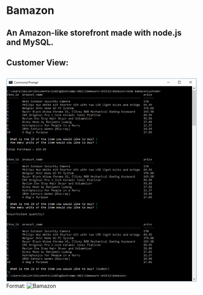 # Bamazon
##
## An Amazon-like storefront made with node.js and MySQL.
##
##
## Customer View:
##
![bamazonCustomer View](./images/bamazonCustomer.PNG)
Format: ![Bamazon](https://github.com/Seussan/Bamazon)